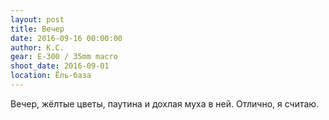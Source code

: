 ```yaml
---
layout: post
title: Вечер
date: 2016-09-16 00:00:00
author: К.С.
gear: E-300 / 35mm macro
shoot_date: 2016-09-01
location: Ёль-база
---
```


Вечер, жёлтые цветы, паутина и дохлая муха в ней. Отлично, я считаю.
